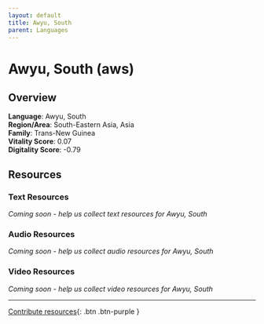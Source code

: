 ```yaml
---
layout: default
title: Awyu, South
parent: Languages
---
```


# Awyu, South (aws)

## Overview

**Language**: Awyu, South  
**Region/Area**: South-Eastern Asia, Asia  
**Family**: Trans-New Guinea  
**Vitality Score**: 0.07  
**Digitality Score**: -0.79  

## Resources

### Text Resources
*Coming soon - help us collect text resources for Awyu, South*

### Audio Resources
*Coming soon - help us collect audio resources for Awyu, South*

### Video Resources
*Coming soon - help us collect video resources for Awyu, South*

---

[Contribute resources](https://fairtrain.github.io/){: .btn .btn-purple }

